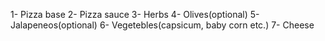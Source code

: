 1- Pizza base
2- Pizza sauce
3- Herbs
4- Olives(optional)
5- Jalapeneos(optional) 
6- Vegetebles(capsicum, baby corn etc.)
7- Cheese





